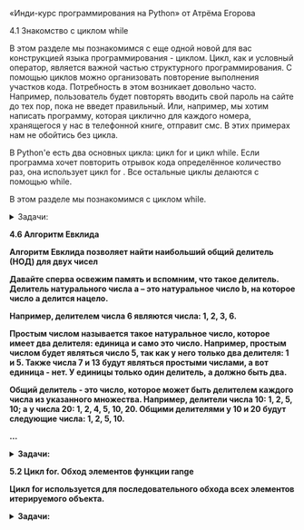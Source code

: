 «Инди-курс программирования на Python» от Атрёма Егорова

4.1 Знакомство с циклом while

В этом разделе мы познакомимся с еще одной новой для вас конструкцией языка программирования - циклом. Цикл, как и условный оператор, является важной частью структурного программирования. С помощью циклов можно организовать повторение выполнения участков кода. Потребность в этом возникает довольно часто. Например, пользователь будет повторять вводить свой пароль на сайте до тех пор, пока не введет правильный. Или, например, мы хотим написать программу, которая циклично для каждого номера, хранящегося у нас в телефонной книге, отправит смс. В этих примерах нам не обойтись без цикла.

В Python'е есть два основных цикла: цикл for и цикл while. Если программа хочет повторить отрывок кода определённое количество раз, она использует цикл for . Все остальные циклы делаются с помощью while.

В этом разделе мы познакомимся с циклом while.


<details>
<summary>Задачи:</summary>

<b>Задача:</b> Обратный счет
<details>
<summary>О задаче:</summary>
На вход программе поступает натуральное число N.
Ваша программа должна устроить обратный отсчет,
который стартует от числа N и идет до 0.
Перед непосредственно началом отсчета необходимо вывести фразу:

```
Начинаем отсчет
```
по окончанию отсчета распечатайте фразу:

```
Стартуем!
```

</details>

[Решение:](./while_cycle/return_invoice.py) `while_cycle/return_invoice.py`

<b>Задача:</b> Мишка и старший брат
<details>
<summary>О задаче:</summary>
Мишка Лимак хочет стать самым большим медведем,
ну или хотя бы стать больше своего старшего брата Боба.
Сейчас вес Лимака равен a, а вес Боба равен b.
Гарантируется, что вес Лимака меньше или равен весу Боба.
Лимак ест много, и его вес утраивается каждый год,
а вес Боба удваивается каждый год.
Через сколько целых лет Лимак станет строго больше
(т. е. будет весить строго больше) Боба?

#### Входные данные:
В единственной строке находятся два целых числа
a и b (1≤a≤b≤10) — веса Лимака и Боба соответственно.

#### Выходные данные:
Выведите одно целое число —
через сколько целых лет Лимак станет строго больше Боба.

### Примечание
В первом примере изначально вес Лимака равен 4, а вес Боба — 7.
Через год их веса равны 4·3=12 и 7·2=14 соответственно (один вес утроился, а второй удвоился).
Лимак все еще не больше Боба. Через два года их веса равны 36 и 28, то есть вес Лимака больше, чем вес Боба.
Лимак стал больше Боба через два года, поэтому вы должны вывести 2.

Во втором примере веса Лимака и Боба в последующие года равны: 12 и 18, затем 36 и 36, и наконец 108 и 72 (через три года).
Ответ равен 3. Помните, что Лимак хочет стать строго больше Боба, и его не устроят равные веса.

В третьем примере Лимак станет больше Боба через один год, их веса будут равны 3 и 2 соответственно.

Sample Input 1:<br>
4 7<br>
Sample Output 1:<br>
2<br>
Sample Input 2:<br>
4 9<br>
Sample Output 2:<br>
3<br>
Sample Input 3:<br>
1 1<br>
Sample Output 3:<br>
1

</details>

[Решение:](./while_cycle/bear_and_big_brother.py) `while_cycle/bear_and_big_brother.py`

<b>Задача:</b> Вася и носки
<details>
<summary>О задаче:</summary>
У Васи есть n пар носков. Утром каждого дня, собираясь в школу,
Вася должен надеть пару носков.
Вечером, прийдя со школы, Вася снимает надетые носки и выбрасывает их.
Каждый m-й день (в дни с номерами m,2m,3m,...)
мама покупает Васе одну пару носков. Она делает это поздно вечером,поэтому
Вася может надеть новые носки не раньше следующего дня.
На сколько подряд идущих дней Васе хватит носков?

#### Входные данные:
В единственной строке записано два целых числа
n и m (1≤n≤100; 2≤m≤100), разделенные пробелом.

#### Выходные данные:
Выведите единственное целое число — ответ на задачу.

### Примечание
В первом примере первые два дня Вася будет носить носки, которые у него были изначально,
затем на третий день будет носить носки, которые были куплены во второй день.
Во втором примере первые девять дней он будет носить носки,
которые у него были изначально, затем три дня будет носить носки,
которые были куплены в третий, шестой и девятый дни. Затем еще день будет носить носки,
которые были куплены в двенадцатый день.

Sample Input 1:<br>
2 2<br>
Sample Output 1:<br>
3<br>
Sample Input 2:<br>
9 3<br>
Sample Output 2:<br>
13

</details>

[Решение:](./while_cycle/vasya_and_socks.py) `while_cycle/vasya_and_socks.py`

<b>Задача:</b> Новогодние свечки
<details>
<summary>О задаче:</summary>
Программист Василий любит романтику — поэтому на этот Новый Год
он решил освещать свою комнату свечами.
У Василия есть a свечей.
Когда Василий зажигает новую свечу, сначала она горит ровно один час, а затем тухнет.
Василий — сообразительный малый, поэтому из b потухших свечей он умеет получать одну новую свечу.
В последствии эту новую свечу (так же как и другие новые свечи) можно зажечь.
<br><br>
Теперь Василию интересно, на сколько часов освещения хватит его свечек,
если он будет действовать оптимальным образом. Помогите ему найти это число.

#### Входные данные:
В единственной строке заданы два целых числа a и b (1≤a≤1000; 2≤b≤1000).

#### Выходные данные:
Выведите единственное целое число — количество часов, которое Василий сможет освещать комнату.

Sample Input:<br>
4 2<br>
Sample Output:<br>
7

</details>

[Решение:](./while_cycle/new_years_candles.py) `while_cycle/new_years_candles.py`

<b>Задача:</b> Зимний вечер в Бурсе
<details>
<summary>О задаче:</summary>
Зимний вечер в Бурсе
Возьмём число. Умножим его на его же первую цифру.
Результат умножим на первую цифру результата.
И так далее. Например, начнём с 8:<br><br>

8 → 8 * 8 = 64<br>
64 → 6 * 64 = 384<br>
384 → 3 * 384 = 1152<br>
1152 → 1 * 1152 = 1152<br><br>

Очевидно, когда первая цифра очередного числа в такой последовательности
становится равной 1, числа перестают изменяться.
Но это происходит не при всех начальных числах.

Напишем программу, которая будет хотя бы приблизительно определять судьбу
введённого числа n.

Начиная с числа n, умножайте имеющееся число на его первую цифру,
пока у получившегося числа первая цифра не станет равной 1,
либо пока оно не превысит миллиарда.
В качестве ответа выведите результат

Sample Input 1:<br>
8<br>
Sample Output 1:<br>
1152<br>
Sample Input 2:<br>
223<br>
Sample Output 2:<br>
1784<br>
Sample Input 3:<br>
929<br>
Sample Output 3:<br>
1605312<br>
Sample Input 4:<br>
360<br>
Sample Output 4:<br>
1080

</details>

[Решение:](./while_cycle/winter_evening_in_Bursa.py) `while_cycle/winter_evening_in_Bursa.py`

<b>Задача:</b> Гипотеза Коллатца
<details>
<summary>О задаче:</summary>
Сиракузская последовательность, или последовательность Коллатца, строится так: возьмём натуральное число n;
если оно чётное, то заменим его числом n/2; если же оно нечётное, то заменим его числом 3n+1.
Получившееся число — следующее в сиракузской последовательности после числа n. Затем заменяем получившееся число по тому же правилу, и так далее.
Определите, сколько шагов потребуется сиракузской последовательности,
стартующей с заданного числа, чтобы прийти к 1.

Обычно, если проделать такую замену достаточно много раз,
мы приходим к числу 1 (за которым следует снова 1).
<br>Например:
<br><br>
8 → 4 → 2 → 1 или 10 → 5 → 16 → 8 → 4 → 2 → 1.
<br><br>
Определите, сколько шагов потребуется сиракузской последовательности,
стартующей с заданного числа, чтобы прийти к 1.
<br>
Если вы обнаружите число, сиракузская последовательность от которого не приходит к 1,
то... вы, скорее всего, ошиблись.
Но если нет, то поздравляем: вы прославитесь, ведь вопрос о том, всегда ли сиракузская последовательность приходит к 1 (независимо от начального числа), давно будоражит умы математиков.

#### Входные данные:
В единственной строке заданы два целых числа a и b (1≤a≤1000; 2≤b≤1000).

#### Выходные данные:
Выведите единственное целое число — количество часов, которое Василий сможет освещать комнату.

Sample Input 1:<br>
10<br>
Sample Output 1:<br>
6<br>
Sample Input 2:<br>
16<br>
Sample Output 2:<br>
4

</details>

[Решение:](./while_cycle/collatz_hypothesis.py) `while_cycle/collatz_hypothesis.py`

<b>Задача:</b> Парольный дозор
<details>
<summary>О задаче:</summary>
На каждой отдельной строчке пользователь вводит друг за другом пароли в виде строки символов.
Валидными паролями будем считать строки, у которых длина варьируется от 5 до 9 символов включительно.
Как только вы встретите первый невалидный пароль, ваша программа должна закончить считывать пароли и
вывести последний введенный валидный пароль.
<br>
Гарантируется, что первый пароль всегда валидный

Sample Input 1:<br>
QWERTY<br>
12345<br>
21.08.90<br>
Кодзима-гений<br>
Телепузик<br><br>
Sample Output 1:<br>
21.08.90<br>
Sample Input 2:<br>
FDRE42@u<br>
*&#@732hH<br>
hi<br>
Hello<br>
OP213jf9@<br>
HFd23932<br><br>
Sample Output 2:<br>
*&#@732hH

</details>

[Решение:](./while_cycle/pass_watch.py) `while_cycle/pass_watch.py`

<b>Задача:</b> Герой на грани
<details>
<summary>О задаче:</summary>
Напишите программу, моделирующую изменение здоровья персонажа в игре.
Изначально у героя 100 единиц здоровья.
В ходе игры противник наносит удары, каждый из которых уменьшает здоровье персонажа
на определённое количество очков. Значения урона поступают на вход программе в отдельных строках.

Удары продолжаются до тех пор, пока здоровье персонажа не станет равным нулю или меньше нуля.
Пока герой не погиб, программа должна выводить текущий уровень здоровья в следующем формате:

```Уровень здоровья: {значение}```

Также необходимо вывести начальный уровень здоровья.

Окончания боя должно ознаменоваться сообщением

```Игра окончена.```

После этого программа должна сообщить общее количество ударов, которые выдержал персонаж, в формате:

```Количество ударов, которые ваш персонаж героически выдержал = {значение}```

А также указать номер последнего удара, который оказался критическим, в формате:

```Удар № {значение} был критическим```

Sample Input 1:<br>
20<br>
40<br>
60<br>
Sample Output 1:<br>
Уровень здоровья: 100<br>
Уровень здоровья: 80<br>
Уровень здоровья: 40<br>
Игра окончена.<br>
Количество ударов, которые ваш персонаж героически выдержал = 2<br>
Удар № 3 был критическим

</details>

[Решение:](./while_cycle/hero_on_the_edge.py) `while_cycle/hero_on_the_edge.py`

<b>Задача:</b> Очередь на взлёт
<details>
<summary>О задаче:</summary>
В аэропорту на стойке регистрации постоянно скапливается очередь клиентов.
Поэтому было принято решение организовать обслуживание таким образом,
чтобы клиенты могли видеть, кто следующий в очереди,
а также знать, сколько человек находится перед ними.
<br><br>
<b>Ваша задача<b> — написать программу, которая принимает список имён клиентов,
представляющий очередь. В начале списка находятся клиенты, стоящие в конце очереди,
а в конце списка — те, кто ближе к началу.
Программа должна выводить текстовые сообщения по мере продвижения очереди:

- для клиента, чья очередь наступила, выводится сообщение:<br>
```Клиент {name} пройдите к стойке!``` <br>

- для остальных клиентов выводится текст:<br>
```{Имена_оставшихся_в_очереди} ожидайте!``` <br>

Имена оставшихся клиентов указываются через запятую
в порядке их расположения в очереди<br>

Дополнительные требования:

1. Программа должна корректно обрабатывать списки любой длины;

2. Если список пуст, программа ничего не выводит;

3. Имена клиентов вводятся через пробел в одной строке.


Sample Input 1:<br>
Александр Елизавета Михаил Анастасия<br><br>
Sample Output 1:<br>
Клиент Анастасия пройдите к стойке!<br>
Михаил,Елизавета,Александр ожидайте!<br>
Клиент Михаил пройдите к стойке!<br>
Елизавета,Александр ожидайте!<br>
Клиент Елизавета пройдите к стойке!<br>
Александр ожидайте!<br>
Клиент Александр пройдите к стойке!<br><br>
Sample Input 2:<br>
John Emma Lucas Sophia Oliver<br><br>
Sample Output 2:<br>
Клиент Oliver пройдите к стойке!<br>
Sophia,Lucas,Emma,John ожидайте!<br>
Клиент Sophia пройдите к стойке!<br>
Lucas,Emma,John ожидайте!<br>
Клиент Lucas пройдите к стойке!<br>
Emma,John ожидайте!<br>
Клиент Emma пройдите к стойке!<br>
John ожидайте!<br>
Клиент John пройдите к стойке!

</details>

[Решение:](./while_cycle/queue_for_take-off.py) `while_cycle/queue_for_take-off.py`

<b>Задача:</b> Собираемся в поход
<details>
<summary>О задаче:</summary>
У нас в наличии рюкзак, вместимость которого составляет n литров,
и наша задача забить его до предела максимально возможно. Нам поступают вещи,
объем которых измеряется также в литрах, и мы должны их складывать в
наш рюкзак без возможности пропуска. Как только суммарный объем новой
добавляемой вещи превысит вместимость рюкзака, ваша программа должна
вывести слово "Довольно!" и затем на отдельных строчках суммарный объем вещей,
которые мы смогли упаковать в рюкзак, и их количество

#### Входные данные:
Число n – вместимость рюкзака. Далее идут произвольное количество строк –
объем очередного предмета.

#### Выходные данные:
Строка "Довольно!" и затем два числа – суммарный объем упакованных товаров и
их количество. Каждое значение выводится в отдельной строке.

Sample Input 1:<br>
2000<br>
900<br>
800<br>
700<br>
500<br>
200<br>
1000<br><br>
Sample Output 1:<br>
Довольно!<br>
1700<br>
2<br><br>

Sample Input 2:<br>
15<br>
1<br>
5<br>
6<br>
2<br>
1<br>
1<br>
1<br>
1<br>
7<br><br>
Sample Output 2:<br>
Довольно!<br>
15<br>
5

</details>

[Решение:](./while_cycle/hike.py) `while_cycle/hike.py`

<b>Задача:</b> Три удара и в блок
<details>
<summary>О задаче:</summary>
Напишите программу, которая имитирует систему аутентификации с ограниченным количеством попыток ввода пароля.

Пользователь вводит пароль, и ему предоставляется три попытки для успешного входа. При запуске программа должна запрашивать пароль у пользователя. Затем пользователь имеет три попытки для ввода правильного пароля. При каждой неудачной попытке программа уведомляет об этом и уменьшает лимит попыток, выводя следующие сообщения:

```Введен неправильный пароль!``` <br>
```Лимит попыток = {значение_лимита}```

Если пользователь вводит правильный пароль за отведённое количество попыток,
программа предоставляет доступ и выводит сообщение:

```Вы ввели правильный пароль! Добро пожаловать!```

Если все попытки исчерпаны, система блокируется на сутки,
и пользователю отображается сообщение:

```Вы потратили все свои попытки! Приходите завтра```

Sample Input 1:<br>
qwerty<br>
qwe<br>
qwerty<br><br>
Sample Output 1:<br>
Введен неправильный пароль!<br>
Лимит попыток = 2<br>
Вы ввели правильный пароль! Добро пожаловать!<br><br>
Sample Input 2:<br>
гром<br>
гром!<br>
гром24<br>
громозека<br><br>
Sample Output 2:<br>
Введен неправильный пароль!<br>
Лимит попыток = 2<br>
Введен неправильный пароль!<br>
Лимит попыток = 1<br>
Введен неправильный пароль!<br>
Лимит попыток = 0<br>
Вы потратили все свои попытки! Приходите завтра<br><br>
Sample Input 3:<br>
дом<br>
Дом<br>
ДОМ<br>
дом<br><br>
Sample Output 3:<br>
Введен неправильный пароль!<br>
Лимит попыток = 2<br>
Введен неправильный пароль!<br>
Лимит попыток = 1<br>
Вы ввели правильный пароль! Добро пожаловать!

</details>

[Решение:](./while_cycle/three_strikes.py) `while_cycle/three_strikes.py`

<b>Задача:</b> Новый год и спешка
<details>
<summary>О задаче:</summary>
В последний день уходящего 2016 года Лимак собирается принять участие
в соревновании по спортивному программированию. Соревнование начнётся в 20:00
и будет продолжаться четыре часа, то есть ровно до полуночи. Участникам будет предложено n задач,
упорядоченных по возрастанию сложности, то есть задача 1 будет самой лёгкой,
а задача номер n — самой сложной. Лимак знает, что ему потребуется 5·i минут на решение i-й задачи.

Друзья Лимака планируют устроить роскошную новогоднюю вечеринку,
и Лимак хочет прибыть в полночь или ранее. Он знает, что ему требуется ровно k минут
чтобы добраться до места проведения вечеринки от своего дома, где он собирается участвовать в соревновании.

Сколько максимум задач может успеть решить Лимак, чтобы не опоздать на новогоднюю вечеринку?

#### Входные данные:
В первой строке входных данных записаны два целых числа n и k (1 ≤ n ≤ 10, 1 ≤ k ≤ 240) — количество задач в соревновании и количество минут, за которое Лимак доберётся от дома до места проведения вечеринки.

#### Выходные данные:
Выведите одно целое число, равное максимальному количеству задач, которое может решить Лимак, чтобы прибыть на новогоднюю вечеринку ровно в полночь или раньше.

### Примечание

В первом примере на соревновании участникам предложено 3 задачи и Лимаку требуется 222 минуты,
чтобы доехать до места проведения вечеринки. Для решения задач требуется 5, 10 и 15 минут соответственно.
Лимак может решить первые две задачи, потратив на это 5 + 10 = 15 минут, после чего выехать в 20:15
и приехать на вечеринку в 23:57 (через 222 минуты). Таким образом он решит две задачи,
но на решение третьей времени уже не хватит и ответ равен 2.

Во втором примере Лимак может решить все 4 задачи за 5 + 10 + 15 + 20 = 50 минут.
В 20:50 он сможет выехать из дома и прибыть на вечеринку ровно в полночь.

В третьем примере Лимаку нужна только 1 минута, чтобы оказаться на вечеринке,
так что ему хватит времени для решения всех 7 задач.

Sample Input 1:<br>
3 222<br>
Sample Output 1:<br>
2<br>
Sample Input 2:<br>
4 190<br>
Sample Output 2:<br>
4<br>
Sample Input 3:<br>
7 1<br>
Sample Output 3:<br>
7<br>
Sample Input 4:<br>
1 240<br>
Sample Output 4:<br>
0<br>
Sample Input 5:<br>
10 1<br>
Sample Output 5:<br>
9<br>
Sample Input 6:<br>
9 235<br>
Sample Output 6:<br>
1

</details>

[Решение:](./while_cycle/new_year_rush.py) `while_cycle/new_year_rush.py`

<b>Задача:</b> Ваня и кубики
<details>
<summary>О задаче:</summary>
Ване на день рождения подарили n кубиков. Он с друзьями решил построить из них пирамиду. Ваня хочет построить пирамиду следующим образом: на верхушке пирамиды должен находиться 1 кубик, на втором уровне — 1 + 2 = 3 кубика, на третьем — 1 + 2 + 3 = 6 кубиков, и так далее. Таким образом, на i-м уровне пирамиды должно располагаться 1 + 2 + ... + (i - 1) + i кубиков.<br>

Ваня хочет узнать, пирамиду какой максимальной высоты он может создать с использованием имеющихся кубиков.

#### Входные данные:
В первой строке записано целое число n (1 ≤ n ≤ 104) — количество кубиков, подаренных Ване.

#### Выходные данные:
Выведите единственной строкой максимально возможную высоту пирамиды.

Sample Input 1:<br>
1<br>
Sample Output 1:<br>
1<br>
Sample Input 2:<br>
25<br>
Sample Output 2:<br>
4<br>
Sample Input 3:<br>
4<br>
Sample Output 3:<br>
2<br>
Sample Input 4:<br>
5<br>
Sample Output 4:<br>
2<br>
Sample Input 5:<br>
6560<br>
Sample Output 5:<br>
33<br>
Sample Input 6:<br>
3<br>
Sample Output 6:<br>
1

</details>

[Решение:](./while_cycle/cubes.py) `while_cycle/cubes.py`

<b>Задача:</b> Слияние списков
<details>
<summary>О задаче:</summary>
В вашем распоряжении имеются два списка, отсортированные по неубыванию элементов, состоящие из n и m элементов.

Ваша задача — слить их в один отсортированный список размером n + m при помощи алгоритма двух указателей.

#### Входные данные:
Программа получает на вход два числа n и m - количество элементов первого и второго списков.
Затем с новой строки поступают элементы первого отсортированного списка, а со следующей строки - второго списка.

#### Выходные данные:
Слить два списка в один в порядке неубывания и вывести элементы полученного списка

### P.S.:
Пользоваться встроенной сортировкой запрещено

Sample Input 1:<br>
2 3<br>
3 9<br>
2 3 6<br>
Sample Output 1:<br>
[2, 3, 3, 6, 9]<br><br>
Sample Input 2:<br>
3 5<br>
2 8 8<br>
3 4 5 5 10<br><br>
Sample Output 2:<br>
[2, 3, 4, 5, 5, 8, 8, 10]<br><br>
Sample Input 3:<br>
2 5<br>
3 7<br>
1 1 3 6 8<br>
Sample Output 3:<br>
[1, 1, 3, 3, 6, 7, 8]


</details>

[Решение:](./while_cycle/merging_lists_1.py) `while_cycle/merging_lists_1.py` <br>

[Альтернативное решение №1:](./while_cycle/merging_lists_2.py) `while_cycle/merging_lists_2.py` <br>

[Альтернативное решение №2:](./while_cycle/merging_lists_3.py) `while_cycle/merging_lists_3.py`

<b>Задача:</b> Бал в БерлГУ
<details>
<summary>О задаче:</summary>
По случаю 100500-летия Берляндского государственного университета совсем скоро состоится бал! Уже n юношей и m девушек во всю репетируют вальс, менуэт, полонез и кадриль.

Известно, что на бал будут приглашены несколько пар юноша-девушка, причем уровень умений танцевать партнеров в каждой паре должен отличаться не более чем на единицу.

Для каждого юноши известен уровень его умения танцевать. Аналогично, для каждой девушки известен уровень ее умения танцевать. Напишите программу, которая определит наибольшее количество пар, которое можно образовать из n юношей и m девушек.

#### Входные данные:
В первой строке записано целое число n (1 ≤ n ≤ 100) — количество юношей.
Вторая строка содержит последовательность a<sub>1</sub>, a<sub>2</sub>, ..., a<sub>n</sub> (1 ≤ a<sub>i</sub> ≤ 100), где a<sub>i</sub> — умение танцевать i-го юноши.

Аналогично, третья строка содержит целое m (1 ≤ m ≤ 100) – количество девушек. В четвертой строке содержится последовательность b<sub>1</sub>, b<sub>2</sub>, ..., b<sub>m</sub> (1 ≤ b<sub>j</sub> ≤ 100), где b<sub>j</sub> — умение танцевать j-й девушки.

#### Выходные данные:
Выведите единственное число — искомое максимальное возможное количество пар.

#### Примечание
В первом примере можно сочетать к примеру так 1-1, 4-5, 6-7 либо 2-1, 4-5, 6-7. В любом случае можно составить только три пары

Sample Input 1:<br>
4<br>
1 4 6 2<br>
5<br>
5 1 5 7 9<br>
Sample Output 1:<br>
3<br><br>
Sample Input 2:<br>
4<br>
1 2 3 4<br>
4<br>
10 11 12 13<br>
Sample Output 2:<br>
0<br><br>
Sample Input 3:<br>
5<br>
1 1 1 1 1<br>
3<br>
1 2 3<br>
Sample Output 3:<br>
2<br><br>
Sample Input 4:<br>
4<br>
1 6 9 15<br>
2<br>
5 8<br>
Sample Output 4:<br>
2<br><br>
Sample Input 5:<br>
4<br>
3 3 5 5<br>
4<br>
4 4 2 2<br>
Sample Output 5:<br>
4

</details>

[Решение:](./while_cycle/ball.py) `while_cycle/ball.py`

</details>

4.6 Алгоритм Евклида

Алгоритм Евклида позволяет найти наибольший общий делитель (НОД) для двух чисел

Давайте сперва освежим память и вспомним, что такое делитель. Делитель натурального числа a – это натуральное число b, на которое число a делится нацело.

Например, делителем числа 6 являются числа: 1, 2, 3, 6.

Простым числом называется такое натуральное число, которое имеет два делителя: единица и само это число.
Например, простым числом будет являться число 5, так как у него только два делителя: 1 и 5. Также числа 7 и 13 будут являться простыми числами, а вот единица - нет. У единицы только один делитель, а должно быть два.

Общий делитель - это число, которое может быть делителем каждого числа из указанного множества.
Например, делители числа 10: 1, 2, 5, 10; а у числа 20: 1, 2, 4, 5, 10, 20. Общими делителями у 10 и 20 будут следующие числа: 1, 2, 5, 10.

...

<details>
<summary>Задачи:</summary>

<b>Задача:</b> Наибольший общий делитель

<details>
<summary>О задаче:</summary>
Даны два натуральных числа A и B. Требуется найти их наибольший общий делитель (НОД) методом вычитания.<br><br>

Sample Input 1:<br>
77 22<br>
Sample Output 1:<br>
11<br><br>
Sample Input 2:<br>
5 7<br>
Sample Output 2:<br>
1

</details>

[Решение:](./Euclids_algorithm/grcd_subtr.py) `Euclids_algorithm/grcd_subtr.py`

<b>Задача:</b> Наибольший общий делитель
<details>
<summary>О задаче:</summary>
Даны два натуральных числа A и B. Необходимо найти НОД двух чисел, только теперь нужно модернизировать свой код при помощи нахождения остатка от деления.<br><br>

Sample Input 1:<br>
200 30<br>
Sample Output 1:<br>
10<br><br>
Sample Input 2:<br>
10000 1<br>
Sample Output 2:<br>
1

</details>

[Решение:](./Euclids_algorithm/grcd.py) `Euclids_algorithm/grcd.py`

<b>Задача:</b> Наименьшее общее кратное
<details>
<summary>О задаче:</summary>
Даны два натуральных числа A и B. Требуется найти их наименьшее общее кратное (НОК).<br><br>

Sample Input 1:<br>
6 15<br>
Sample Output 1:<br>
30<br><br>
Sample Input 2:<br>
14 21<br>
Sample Output 2:<br>
42

</details>

[Решение:](./Euclids_algorithm/lecm.py) `Euclids_algorithm/lecm.py`<br>
[Альтернативное решение:](./Euclids_algorithm/lecm_2.py) `Euclids_algorithm/lecm_2.py`

</details>


5.2 Цикл for. Обход элементов функции range

Цикл for используется для последовательного обхода всех элементов итерируемого объекта.


<details>
<summary>Задачи:</summary>

<b>Задача:</b> FizzBuzz и цикл for
<details>
<summary>О задаче:</summary>
Давайте вспомним задачу FizzBuzz

Напишите программу, которая считывает два натуральных числа a и b (гарантируется, что a < b),
после чего для всех чисел от a до b включительно выводит:<br><br>

“Fizz”, если это число делится на 3;<br>
“Buzz”, если это число делится на 5;<br>
“FizzBuzz”, если выполнены оба предыдущих условия;<br>
само это число в остальных случаях.

#### Входные данные:
Два числа a и b, каждое на отдельной строке.

#### Выходные данные:
Для всех чисел от a до b напечатайте по одной строке, соответствующей правилам, описанным в условии.

Sample Input:<br>
9<br>
15<br><br>
Sample Output:<br>
Fizz<br>
Buzz<br>
11<br>
Fizz<br>
13<br>
14<br>
FizzBuzz

</details>

[Решение:](./for_cycle/fizzbuzz.py) `for_cycle/fizzbuzz.py`


<b>Задача:</b> Квадрат и куб
<details>
<summary>О задаче:</summary>
Давайте составим сводную информацию о квадратах и кубах интервала чисел.

На вход программе подаются два натуральных числа a и b (гарантируется, что a < b),
после чего для каждого целого числа на интервале от a до b включительно необходимо вывести фразу следующего вида:<br><br>

«Число {число}; его квадрат = {квадрат}; его куб = {куб}»<br>

Кавычки выводить не нужно и пользуйтесь f-строкой.

#### Входные данные:
На вход программе подается два натуральных числа a и b, каждое на отдельной строке.

#### Выходные данные:
Программа должна вывести текст в соответствии с условием задачи.<br><br>

Sample Input 1:<br>
1<br>
5<br><br>
Sample Output 1:<br>
Число 1; его квадрат = 1; его куб = 1<br>
Число 2; его квадрат = 4; его куб = 8<br>
Число 3; его квадрат = 9; его куб = 27<br>
Число 4; его квадрат = 16; его куб = 64<br>
Число 5; его квадрат = 25; его куб = 125<br><br>
Sample Input 2:<br>
35<br>
43<br><br>
Sample Output 2:<br>
Число 35; его квадрат = 1225; его куб = 42875<br>
Число 36; его квадрат = 1296; его куб = 46656<br>
Число 37; его квадрат = 1369; его куб = 50653<br>
Число 38; его квадрат = 1444; его куб = 54872<br>
Число 39; его квадрат = 1521; его куб = 59319<br>
Число 40; его квадрат = 1600; его куб = 64000<br>
Число 41; его квадрат = 1681; его куб = 68921<br>
Число 42; его квадрат = 1764; его куб = 74088<br>
Число 43; его квадрат = 1849; его куб = 79507

</details>

[Решение:](./for_cycle/square_and_cube.py) `for_cycle/square_and_cube.py`

<b>Задача:</b> Кратные 3 или 5
<details>
<summary>О задаче:</summary>
Если перечислить все натуральные числа ниже 10, которые кратны 3 или 5, то получим 3, 5, 6 и 9. Сумма этих чисел 23.

Напишите программу, которая принимает натуральное число n и находит сумму всех чисел ниже переданного числа n, которые делятся на 3 или на 5.

Sample Input 1:<br>
10<br>
Sample Output 1:<br>
23<br><br>
Sample Input 2:<br>
9<br>
Sample Output 2:<br>
14

</details>

[Решение:](./for_cycle/multiples_of_3_or_5.py) `for_cycle/multiples_of_3_or_5.py`

</details>

